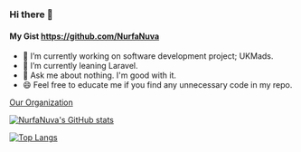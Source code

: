 ### Hi there 👋

#### My Gist https://github.com/NurfaNuva

- 🔭 I’m currently working on software development project; UKMads.
- 🌱 I’m currently leaning Laravel.
- 💬 Ask me about nothing. I'm good with it.
- 😄 Feel free to educate me if you find any unnecessary code in my repo.


[Our Organization](https://github.com/lepak-xyz)
<br>

[![NurfaNuva's GitHub stats](https://github-readme-stats.vercel.app/api?username=NurfaNuva&show_icons=true&theme=midnight-purple&custom_title=NurfaNuva's+GitHub+Stats)](https://github.com/NurfaNuva/github-readme-stats) 


[![Top Langs](https://github-readme-stats.vercel.app/api/top-langs/?username=NurfaNuva&layout=compact&theme=midnight-purple&card_width=445&langs_count=6)](https://github.com/NurfaNuva/github-readme-stats)

<!--
**NurfaNuva/NurfaNuva** is a ✨ _special_ ✨ repository because its `README.md` (this file) appears on your GitHub profile.

Here are some ideas to get you started:

- 🔭 I’m currently working on ...
- 🌱 I’m currently learning ...
- 👯 I’m looking to collaborate on ...
- 🤔 I’m looking for help with ...
- 💬 Ask me about ...
- 📫 How to reach me: ...
- 😄 Pronouns: ...
- ⚡ Fun fact: ...
-->
